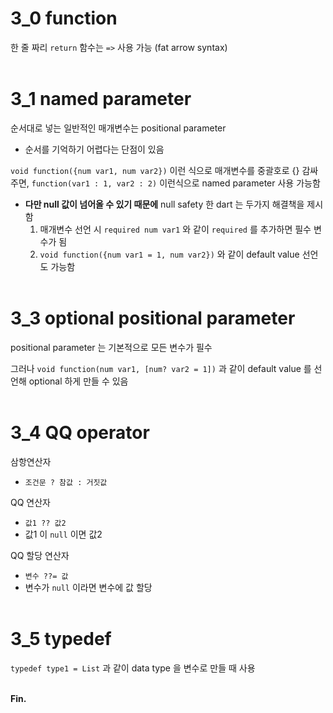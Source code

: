 # 3_0 function
한 줄 짜리 `return` 함수는 `=>` 사용 가능 (fat arrow syntax)<br><br>

# 3_1 named parameter
순서대로 넣는 일반적인 매개변수는 positional parameter
- 순서를 기억하기 어렵다는 단점이 있음

`void function({num var1, num var2})` 이런 식으로 매개변수를 중괄호로 {} 감싸주면, `function(var1 : 1, var2 : 2)` 이런식으로 named parameter 사용 가능함
- **다만 null 값이 넘어올 수 있기 때문에** null safety 한 dart 는 두가지 해결책을 제시함
  1. 매개변수 선언 시 `required num var1` 와 같이 `required` 를 추가하면 필수 변수가 됨
  2. `void function({num var1 = 1, num var2})` 와 같이 default value 선언도 가능함<br><br>

# 3_3 optional positional parameter
positional parameter 는 기본적으로 모든 변수가 필수

그러나 `void function(num var1, [num? var2 = 1])` 과 같이 default value 를 선언해 optional 하게 만들 수 있음<br><br>

# 3_4 QQ operator
삼항연산자
- `조건문 ? 참값 : 거짓값`

QQ 연산자
- `값1 ?? 값2`
- 값1 이 `null` 이면 값2

QQ 할당 연산자
- `변수 ??= 값`
- 변수가 `null` 이라면 변수에 값 할당<br><br>

# 3_5 typedef
`typedef type1 = List`<int> 과 같이 data type 을 변수로 만들 때 사용<br><br>


**Fin.**
